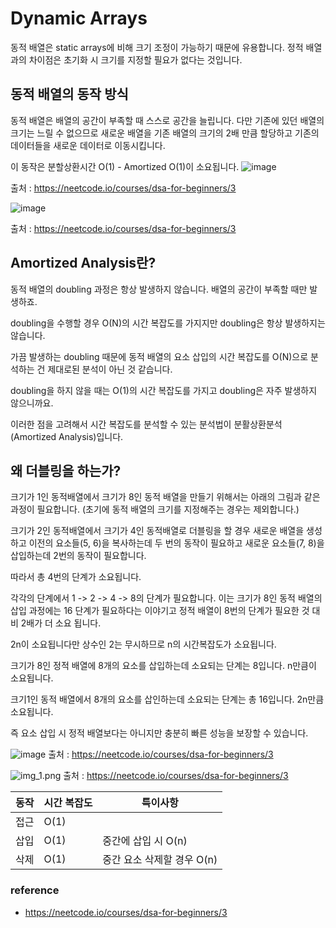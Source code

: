 # Dynamic Arrays

동적 배열은 static arrays에 비해 크기 조정이 가능하기 때문에 유용합니다. 정적 배열과의 차이점은 초기화 시 크기를 지정할 필요가 없다는 것입니다.

## 동적 배열의 동작 방식

동적 배열은 배열의 공간이 부족할 때 스스로 공간을 늘립니다. 다만 기존에 있던 배열의 크기는 느릴 수 없으므로 새로운 배열을 기존 배열의 크기의 2배 만큼 할당하고 기존의 데이터들을 새로운 데이터로 이동시킵니다.

이 동작은 분할상환시간 O(1) - Amortized O(1)이 소요됩니다.
![image](https://github.com/hwibaski/java-problem-solving/assets/85930725/4782754a-d7f0-4148-badc-f67719076f79)

출처 : https://neetcode.io/courses/dsa-for-beginners/3

![image](https://github.com/hwibaski/java-problem-solving/assets/85930725/330f15cd-b358-47c2-8866-06c8cae0d96c)

출처 : https://neetcode.io/courses/dsa-for-beginners/3


## Amortized Analysis란?

동적 배열의 doubling 과정은 항상 발생하지 않습니다. 배열의 공간이 부족할 때만 발생하죠.

doubling을 수행할 경우 O(N)의 시간 복잡도를 가지지만 doubling은 항상 발생하지는 않습니다.

가끔 발생하는 doubling 때문에 동적 배열의 요소 삽입의 시간 복잡도를 O(N)으로 분석하는 건 제대로된 분석이 아닌 것 같습니다.

doubling을 하지 않을 때는 O(1)의 시간 복잡도를 가지고 doubling은 자주 발생하지 않으니까요.

이러한 점을 고려해서 시간 복잡도를 분석할 수 있는 분석법이 분활상환분석(Amortized Analysis)입니다.

## 왜 더블링을 하는가?

크기가 1인 동적배열에서 크기가 8인 동적 배열을 만들기 위해서는 아래의 그림과 같은 과정이 필요합니다. (초기에 동적 배열의 크기를 지정해주는 경우는 제외합니다.)

크기가 2인 동적배열에서 크기가 4인 동적배열로 더블링을 할 경우 새로운 배열을 생성하고 이전의 요소들(5, 6)을 복사하는데 두 번의 동작이 필요하고 새로운 요소들(7, 8)을 삽입하는데 2번의 동작이 필요합니다.

따라서 총 4번의 단계가 소요됩니다.

각각의 단계에서 1 -> 2 -> 4 -> 8의 단계가 필요합니다. 이는 크기가 8인 동적 배열의 삽입 과정에는 16 단계가 필요하다는 이야기고 정적 배열이 8번의 단계가 필요한 것 대비 2배가 더 소요 됩니다.

2n이 소요됩니다만 상수인 2는 무시하므로 n의 시간복잡도가 소요됩니다.

크기가 8인 정적 배열에 8개의 요소를 삽입하는데 소요되는 단계는 8입니다. n만큼이 소요됩니다.

크기1인 동적 배열에서 8개의 요소를 삽인하는데 소요되는 단계는 총 16입니다. 2n만큼 소요됩니다.

즉 요소 삽입 시 정적 배열보다는 아니지만 충분히 빠른 성능을 보장할 수 있습니다.

![image](https://github.com/hwibaski/java-problem-solving/assets/85930725/46c13116-4d14-47d7-a379-da6571b06f60)
출처 : https://neetcode.io/courses/dsa-for-beginners/3

![img_1.png](img_1.png)
출처 : https://neetcode.io/courses/dsa-for-beginners/3

| 동작 | 시간 복잡도 | 특이사항              |
|----|--------|-------------------|
| 접근 | O(1)   |                   |
| 삽입 | O(1)   | 중간에 삽입 시 O(n)     |
| 삭제 | O(1)   | 중간 요소 삭제할 경우 O(n) |

### reference

- https://neetcode.io/courses/dsa-for-beginners/3
